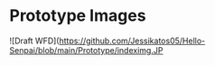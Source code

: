 # Prototype Images
![Draft WFD](https://github.com/Jessikatos05/Hello-Senpai/blob/main/Prototype/indeximg.JP
